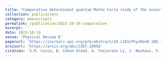 ```yaml
---
title: "Comparative determinant quantum Monte Carlo study of the acoustic and optical variants of the Su-Schrieffer-Heeger model"
collection: publications
category: manuscripts
permalink: /publication/2023-10-19-comparative
excerpt: ''
date: 2023-10-19
venue: 'Physical Review B'
paperurl: 'https://journals.aps.org/prb/abstract/10.1103/PhysRevB.108.165138'
arxivurl: 'https://arxiv.org/abs/2307.10058'
citation: 'S.M. Costa, B. Cohen-Stead, A. Tanjaroon Ly, J. Neuhaus, S. Johnston. &quot;Comparative determinant quantum Monte Carlo study of the acoustic and optical variants of the Su-Schrieffer-Heeger model.&quot; <i>Physical Review B</i>. 108, 165138 (2023)'
---
```



